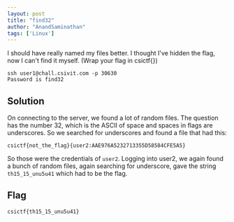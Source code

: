 ```yaml
---
layout: post
title: "find32"
author: "AnandSaminathan"
tags: ['Linux']
---
```


I should have really named my files better. I thought I've hidden the flag, now I can't find it myself.
(Wrap your flag in csictf{})

```shell
ssh user1@chall.csivit.com -p 30630
Password is find32
```

## Solution

On connecting to the server, we found a lot of random files. The question has the number 32, which is the ASCII of space and spaces in flags are underscores. So we searched for underscores and found a file that had this:
```
csictf{not_the_flag}{user2:AAE976A5232713355D58584CFE5A5}
```
So those were the credentials of `user2`. Logging into user2, we again found a bunch of random files, again searching for underscore, gave the string `th15_15_unu5u41` which had to be the flag.

## Flag

```
csictf{th15_15_unu5u41}
```
